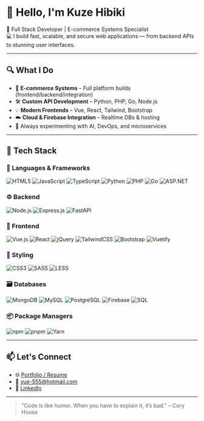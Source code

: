 # 👋 Hello, I'm Kuze Hibiki

🚀 Full Stack Developer | E-commerce Systems Specialist  
💻 I build fast, scalable, and secure web applications — from backend APIs to stunning user interfaces.

---

## 🔍 What I Do

- 🛒 **E-commerce Systems** – Full platform builds (frontend/backend/integration)
- 🛠️ **Custom API Development** – Python, PHP, Go, Node.js
- 💡 **Modern Frontends** – Vue, React, Tailwind, Bootstrap
- ☁️ **Cloud & Firebase Integration** – Realtime DBs & hosting
- 🧪 Always experimenting with AI, DevOps, and microservices

---

## 🧰 Tech Stack

### 💬 Languages & Frameworks
![HTML5](https://img.shields.io/badge/HTML5-E34F26?logo=html5&logoColor=white)
![JavaScript](https://img.shields.io/badge/JavaScript-F7DF1E?logo=javascript&logoColor=black)
![TypeScript](https://img.shields.io/badge/TypeScript-3178C6?logo=typescript&logoColor=white)
![Python](https://img.shields.io/badge/Python-3776AB?logo=python&logoColor=white)
![PHP](https://img.shields.io/badge/PHP-777BB4?logo=php&logoColor=white)
![Go](https://img.shields.io/badge/Go-00ADD8?logo=go&logoColor=white)
![ASP.NET](https://img.shields.io/badge/ASP.NET-512BD4?logo=dotnet&logoColor=white)

### ⚙️ Backend
![Node.js](https://img.shields.io/badge/Node.js-339933?logo=node.js&logoColor=white)
![Express.js](https://img.shields.io/badge/Express.js-000000?logo=express&logoColor=white)
![FastAPI](https://img.shields.io/badge/FastAPI-005571?logo=fastapi&logoColor=white)

### 🎨 Frontend
![Vue.js](https://img.shields.io/badge/Vue.js-35495E?logo=vue.js&logoColor=4FC08D)
![React](https://img.shields.io/badge/React-20232A?logo=react&logoColor=61DAFB)
![jQuery](https://img.shields.io/badge/jQuery-0769AD?logo=jquery&logoColor=white)
![TailwindCSS](https://img.shields.io/badge/Tailwind-06B6D4?logo=tailwindcss&logoColor=white)
![Bootstrap](https://img.shields.io/badge/Bootstrap-7952B3?logo=bootstrap&logoColor=white)
![Vuetify](https://img.shields.io/badge/Vuetify-1867C0?logo=vuetify&logoColor=white)

### 🧱 Styling
![CSS3](https://img.shields.io/badge/CSS3-1572B6?logo=css3&logoColor=white)
![SASS](https://img.shields.io/badge/SASS-CC6699?logo=sass&logoColor=white)
![LESS](https://img.shields.io/badge/Less-1D365D?logo=less&logoColor=white)

### 🗃️ Databases
![MongoDB](https://img.shields.io/badge/MongoDB-47A248?logo=mongodb&logoColor=white)
![MySQL](https://img.shields.io/badge/MySQL-4479A1?logo=mysql&logoColor=white)
![PostgreSQL](https://img.shields.io/badge/PostgreSQL-4169E1?logo=postgresql&logoColor=white)
![Firebase](https://img.shields.io/badge/Firebase-FFCA28?logo=firebase&logoColor=black)
![SQL](https://img.shields.io/badge/SQL-003B57?logo=sqlite&logoColor=white)

### 📦 Package Managers
![npm](https://img.shields.io/badge/npm-CB3837?logo=npm&logoColor=white)
![pnpm](https://img.shields.io/badge/pnpm-F69220?logo=pnpm&logoColor=black)
![Yarn](https://img.shields.io/badge/Yarn-2C8EBB?logo=yarn&logoColor=white)


---

## 📫 Let's Connect

- 🌐 [Portfolio / Resume](https://hibiki93.github.io/resume/)
- 📧 yue-555@hotmail.com
- 💼 [LinkedIn](https://www.linkedin.com/in/eric-pang-648bb1170/)

---

> "Code is like humor. When you have to explain it, it’s bad." – Cory House
